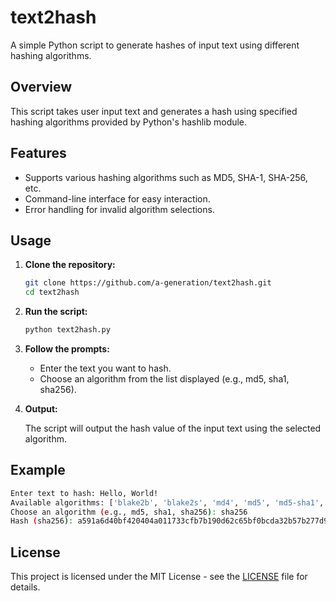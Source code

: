 # text2hash

A simple Python script to generate hashes of input text using different hashing algorithms.

## Overview

This script takes user input text and generates a hash using specified hashing algorithms provided by Python's hashlib module.

## Features

- Supports various hashing algorithms such as MD5, SHA-1, SHA-256, etc.
- Command-line interface for easy interaction.
- Error handling for invalid algorithm selections.

## Usage

1. **Clone the repository:**

   ```bash
   git clone https://github.com/a-generation/text2hash.git
   cd text2hash
   ```

2. **Run the script:**

   ```bash
   python text2hash.py
   ```

3. **Follow the prompts:**

   - Enter the text you want to hash.
   - Choose an algorithm from the list displayed (e.g., md5, sha1, sha256).

4. **Output:**

   The script will output the hash value of the input text using the selected algorithm.

## Example

```bash
Enter text to hash: Hello, World!
Available algorithms: ['blake2b', 'blake2s', 'md4', 'md5', 'md5-sha1', 'ripemd160', 'sha1', 'sha224', 'sha256', 'sha3-224', 'sha3-256', 'sha3-384', 'sha3-512', 'sha384', 'sha512', 'shake_128', 'shake_256', 'sm3', 'whirlpool']
Choose an algorithm (e.g., md5, sha1, sha256): sha256
Hash (sha256): a591a6d40bf420404a011733cfb7b190d62c65bf0bcda32b57b277d9ad9f146e
```

## License

This project is licensed under the MIT License - see the [LICENSE](LICENSE) file for details.
